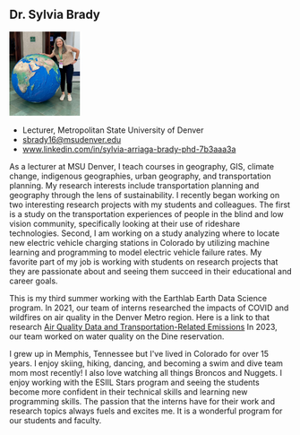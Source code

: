 ## Dr. Sylvia Brady
<img
  src="/img/Brady_globe_2024.jpg"
  alt="picture of Dr. Brady at the AAG 2024 with big globe"
  width="25%">
* Lecturer, Metropolitan State University of Denver
* sbrady16@msudenver.edu
* www.linkedin.com/in/sylvia-arriaga-brady-phd-7b3aaa3a

As a lecturer at MSU Denver, I teach courses in geography, GIS, climate change, indigenous geographies, urban geography, and transportation planning. My research interests include transportation planning and geography through the lens of sustainability. I recently began working on two interesting research projects with my students and colleagues. The first is a study on the transportation experiences of people in the blind and low vision community, specifically looking at their use of rideshare technologies. Second, I am working on a study analyzing where to locate new electric vehicle charging stations in Colorado by utilizing machine learning and programming to model electric vehicle failure rates. My favorite part of my job is working with students on research projects that they are passionate about and seeing them succeed in their educational and career goals.

This is my third summer working with the Earthlab Earth Data Science program. In 2021, our team of interns researched the impacts of COVID and wildfires on air quality in the Denver Metro region. Here is a link to that research [Air Quality Data and Transportation-Related Emissions](https://earthlab.colorado.edu/blog/air-quality-data-and-transportation-related-emissions) In 2023, our team worked on water quality on the Dine reservation. 

I grew up in Memphis, Tennessee but I've lived in Colorado for over 15 years. I enjoy skiing, hiking, dancing, and becoming a swim and dive team mom most recently! I also love watching all things Broncos and Nuggets. I enjoy working with the ESIIL Stars program and seeing the students become more confident in their technical skills and learning new programming skills. The passion that the interns have for their work and research topics always fuels and excites me. It is a wonderful program for our students and faculty. 
